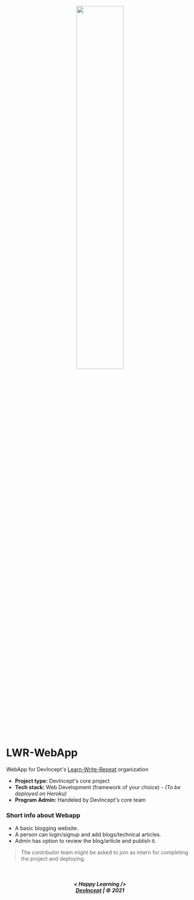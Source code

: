 <p align="center">
    <a href="https://github.com/Learn-Write-Repeat">
        <img src="https://raw.githubusercontent.com/arpit-dwivedi/DevIncept.github.io/master/assets/img/Devincept.gif" width="50%">
    </a>
</p>

# LWR-WebApp
WebApp for DevIncept's <a href="https://github.com/Learn-Write-Repeat">Learn-Write-Repeat</a> organization

* **Project type:** DevIncept's core project
* **Tech stack:** Web Development (framework of your choice) - *(To be deployed on Heroku)*
* **Program Admin:** Handeled by DevIncept's core team 

### Short info about Webapp

* A basic blogging website.
* A person can login/signup and add blogs/technical articles.
* Admin has option to review the blog/article and publish it.

> The contributor team might be asked to join as intern for completing the project and deploying.

<br>
<h5 align="center">
< Happy Learning />
<br>
<a href="https://Devincept.tech">DevIncept</a> | © 2021
</h5>

